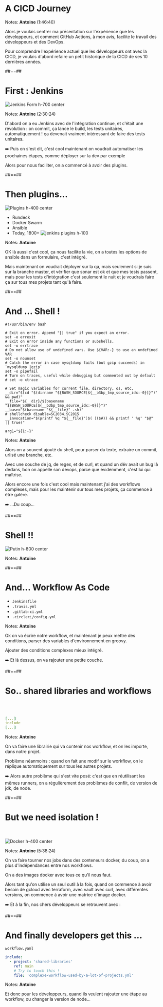 <!-- .slide: class="transition sfeir-bg-red" -->

# A CICD Journey

Notes: **Antoine** (1:46:40)

Alors je voulais centrer ma présentation sur l'expérience que les développeurs, et comment GitHub Actions, à mon avis, facilite le travail des développeurs et des DevOps.

Pour comprendre l'expérience actuel que les développeurs ont avec la CICD, je voulais d'abord refaire un petit historique de la CICD de ses 10 dernières années.

##==##

<!-- .slide: class="full-center" -->

# First : Jenkins

![Jenkins Form h-700 center](./assets/images/jks-create-job.png)

Notes: **Antoine** (2:30:24)

D'abord on a eu Jenkins avec de l'intégration continue, et c'était une révolution : on commit, ça lance le build, les tests unitaires, automatiquement ! ça devenait vraiment intéressant de faire des tests unitaires.

➡️ Puis on s'est dit, c'est cool maintenant on voudrait automatiser les prochaines étapes, comme déployer sur la dev par exemple

Alors pour nous faciliter, on a commencé à avoir des plugins.

##==##

# Then plugins...

![Plugins h-400 center](./assets/images/jks-rundeck-config.png)

- Rundeck
- Docker Swarm
- Ansible
- Today, 1800+ ![jenkins plugins h-100](./assets/images/jenkins-plugins.png)
<!-- .element: class="list-fragment" -->

Notes: **Antoine**

OK là aussi c'est cool, ça nous facilite la vie, on a toutes les options de ansible dans un formulaire, c'est intégré.

Mais maintenant on voudrait déployer sur la qa, mais seulement si je suis sur la branche master, et vérifier que sonar est ok et que mes tests passent, mais pour les tests d'intégration c'est seulement le nuit et je voudrais faire ça sur tous mes projets tant qu'à faire.

##==##

# And ... Shell !

<!-- .slide: class="with-code max-height" -->

```shell script
#!/usr/bin/env bash

# Exit on error. Append "|| true" if you expect an error.
set -o errexit
# Exit on error inside any functions or subshells.
set -o errtrace
# Do not allow use of undefined vars. Use ${VAR:-} to use an undefined VAR
set -o nounset
# Catch the error in case mysqldump fails (but gzip succeeds) in `mysqldump |gzip`
set -o pipefail
# Turn on traces, useful while debugging but commented out by default
# set -o xtrace

# Set magic variables for current file, directory, os, etc.
__dir="$(cd "$(dirname "${BASH_SOURCE[${__b3bp_tmp_source_idx:-0}]}")" && pwd)"
__file="${__dir}/$(basename "${BASH_SOURCE[${__b3bp_tmp_source_idx:-0}]}")"
__base="$(basename "${__file}" .sh)"
# shellcheck disable=SC2034,SC2015
__invocation="$(printf %q "${__file}")$( (($#)) && printf ' %q' "$@" || true)"

arg1="${1:-}"
```

Notes: **Antoine**

Alors on a souvent ajouté du shell, pour parser du texte, extraire un commit, urlisé une branche, etc.

Avec une couche de jq, de regex, et de curl, et quand un dév avait un bug là dedans, bon on appelle son devops, parce que évidemment, c'est lui qui maîtrise.

Alors encore une fois c'est cool mais maintenant j'ai des workflows complexes, mais pour les maintenir sur tous mes projets, ça commence à être galére.

➡️ ...Du coup...

##==##

# Shell !!

![Putin h-800 center](./assets/images/putin-language-us-presidents.jpeg)

Notes: **Antoine**

##==##

# And... Workflow As Code

- `Jenkinsfile`
- `.travis.yml`
- `.gitlab-ci.yml`
- `.circleci/config.yml`
<!-- .element: class="list-fragment" -->

Notes: **Antoine**

Ok on va écrire notre workflow, et maintenant je peux mettre des conditions, parser des variables d'environnement en groovy.

Ajouter des conditions complexes mieux intégré.

➡️ Et là dessus, on va rajouter une petite couche.

##==##

<!-- .slide: class="with-code" -->

# So.. shared libraries and workflows

<br>
<br>

```yaml
[...]
include
[...]
```

<!-- .element: class="big-code" -->

Notes: **Antoine**

On va faire une librairie qui va contenir nos workflow, et on les importe, dans notre projet.

Problème néanmoins : quand on fait une modif sur le workflow, on le réplique automatiquement sur tous les autres projets.

➡️ Alors autre problème qui s'est vite posé: c'est que en réutilisant les mêmes runners, on a régulièrement des problèmes de conflit, de version de jdk, de node.

##==##

# But we need isolation !

<br><br>
![Docker h-400 center](./assets/images/docker-logo.png)

Notes: **Antoine** (5:38:24)

On va faire tourner nos jobs dans des conteneurs docker, du coup, on a plus d'indépendances entre nos workflows.

On a des images docker avec tous ce qu'il nous faut.

Alors tant qu'on utilise un seul outil à la fois, quand on commence à avoir besoin de gcloud avec terraform, avec vault avec curl, avec différentes versions, on commence à avoir une matrice d'image docker.

➡️ Et à la fin, nos chers développeurs se retrouvent avec :

##==##

<!-- .slide: class="with-code" -->

# And finally developers get this ...

`workflow.yaml`

```yaml
include:
  - project: 'shared-libraries'
    ref: main
    # Try to touch this !
    file: 'complexe-workflow-used-by-a-lot-of-projects.yml'
```

<!-- .element: class="big-code" -->

Notes: **Antoine**

Et donc pour les développeurs, quand ils veulent rajouter une étape au workflow, ou changer la version de node...
